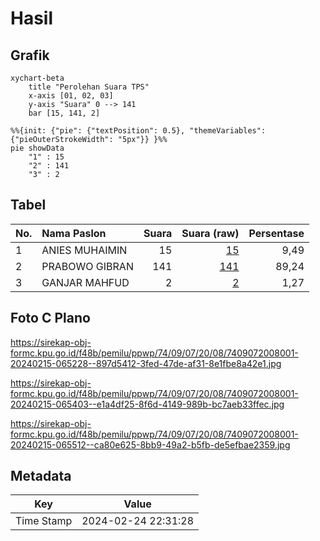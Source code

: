 # Hasil

## Grafik

```mermaid
xychart-beta
    title "Perolehan Suara TPS"
    x-axis [01, 02, 03]
    y-axis "Suara" 0 --> 141
    bar [15, 141, 2]
```

```mermaid
%%{init: {"pie": {"textPosition": 0.5}, "themeVariables": {"pieOuterStrokeWidth": "5px"}} }%%
pie showData
    "1" : 15
    "2" : 141
    "3" : 2
```

## Tabel

| No. | Nama Paslon    | Suara | Suara (raw) | Persentase |
|:--- |:-------------- | -----:| -----------:| ----------:|
| 1   | ANIES MUHAIMIN | 15    | [15][p-1]   | 9,49       |
| 2   | PRABOWO GIBRAN | 141   | [141][p-2]  | 89,24      |
| 3   | GANJAR MAHFUD  | 2     | [2][p-3]    | 1,27       |


[p-1]: https://github.com/gigit-pemilu/pemilu-2024-74-sulawesi-tenggara/blob/main/pilpres/hitung-suara/sub/74-sulawesi-tenggara/sub/09-konawe-utara/sub/07-sawa/sub/2008-kokapi/sub/001-tps/sub/paslon-1.txt
[p-2]: https://github.com/gigit-pemilu/pemilu-2024-74-sulawesi-tenggara/blob/main/pilpres/hitung-suara/sub/74-sulawesi-tenggara/sub/09-konawe-utara/sub/07-sawa/sub/2008-kokapi/sub/001-tps/sub/paslon-2.txt
[p-3]: https://github.com/gigit-pemilu/pemilu-2024-74-sulawesi-tenggara/blob/main/pilpres/hitung-suara/sub/74-sulawesi-tenggara/sub/09-konawe-utara/sub/07-sawa/sub/2008-kokapi/sub/001-tps/sub/paslon-3.txt

## Foto C Plano

https://sirekap-obj-formc.kpu.go.id/f48b/pemilu/ppwp/74/09/07/20/08/7409072008001-20240215-065228--897d5412-3fed-47de-af31-8e1fbe8a42e1.jpg

https://sirekap-obj-formc.kpu.go.id/f48b/pemilu/ppwp/74/09/07/20/08/7409072008001-20240215-065403--e1a4df25-8f6d-4149-989b-bc7aeb33ffec.jpg

https://sirekap-obj-formc.kpu.go.id/f48b/pemilu/ppwp/74/09/07/20/08/7409072008001-20240215-065512--ca80e625-8bb9-49a2-b5fb-de5efbae2359.jpg


## Metadata

| Key        | Value               |
| ---------- | ------------------- |
| Time Stamp | 2024-02-24 22:31:28 |



